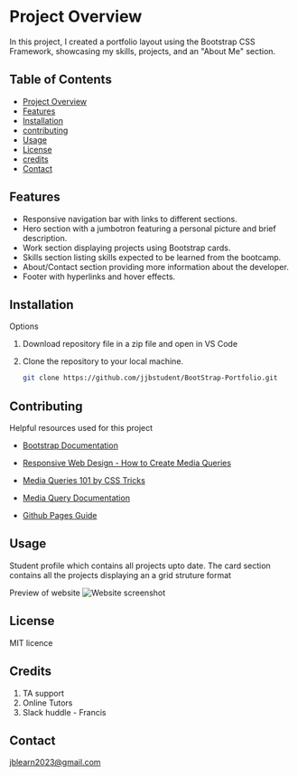 # Project Overview

In this project, I created a portfolio layout using the Bootstrap CSS Framework, showcasing my skills, projects, and an "About Me" section.

## Table of Contents

- [Project Overview](#project-overview)
- [Features](#Features)
- [Installation](#installation)
- [contributing](#contibuting)
- [Usage](#usage)
- [License](#License)
- [credits](#credits)
- [Contact](#Contact)

## Features

- Responsive navigation bar with links to different sections.
- Hero section with a jumbotron featuring a personal picture and brief description.
- Work section displaying projects using Bootstrap cards.
- Skills section listing skills expected to be learned from the bootcamp.
- About/Contact section providing more information about the developer.
- Footer with hyperlinks and hover effects.

## Installation

Options

1. Download repository file in a zip file and open in VS Code
  
2. Clone the repository to your local machine.
   ```bash
   git clone https://github.com/jjbstudent/BootStrap-Portfolio.git

## Contributing

Helpful resources used for this project

- [Bootstrap Documentation](https://getbootstrap.com/docs/5.3/getting-started/introduction/)

- [Responsive Web Design - How to Create Media Queries](https://www.youtube.com/watch?v=5xzaGSYd7jM)

- [Media Queries 101 by CSS Tricks](https://css-tricks.com/css-media-queries/)

- [Media Query Documentation](https://www.w3schools.com/css/css_rwd_mediaqueries.asp)

- [Github Pages Guide](https://pages.github.com/)


## Usage
Student profile which contains all projects upto date.
The card section contains all the projects displaying an a grid struture format

Preview of website
![Website screenshot](images/screenshot.jpg)  

## License
MIT licence

## Credits
1. TA support
2. Online Tutors
3. Slack huddle - Francis

## Contact
jblearn2023@gmail.com
